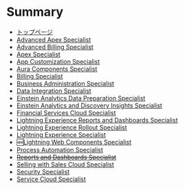 # Summary

* [トップページ](README.md)
* [Advanced Apex Specialist](src/advanced-apex-specialist/advanced-apex-specialist.md)
* [Advanced Billing Specialist](src/advanced-billing-specialist/advanced-billing-specialist.md)
* [Apex Specialist](https://developer.salesforce.com/jpblogs/2018/05/apex_specialist_superbadge/)
* [App Customization Specialist](src/app-customization-specialist/app-customization-specialist.md)
* [Aura Components Specialist](src/aura-components-specialist/aura-components-specialist.md)
* [Billing Specialist](src/billing-specialist/billing-specialist.md)
* [Business Administration Specialist](src/business-administration-specialist/business-administration-specialist.md)
* [Data Integration Specialist](https://developer.salesforce.com/jpblogs/2018/06/data_integration_superbadge/)
* [Einstein Analytics Data Preparation Specialist](src/analytics-integration-specialist/analytics-integration-specialist.md)
* [Einstein Analytics and Discovery Insights Specialist](src/analytics-insights-specialist/analytics-insights-specialist.md)
* [Financial Services Cloud Specialist](src/fsc-specialist/fsc-specialist.md)
* [Lightning Experience Reports and Dashboards Specialist](src/lex-reports-dashboards-specialist/lex-reports-dashboards-specialist.md)
* [Lightning Experience Rollout Specialist](src/lex-rollout-specialist/lex-rollout-specialist.md)
* [Lightning Experience Specialist](https://developer.salesforce.com/jpblogs/2018/10/lex_specialist_superbadge/)
* 🆕[Lightning Web Components Specialist](src/lwc-specialist/lwc-specialist.md)
* [Process Automation Specialist](src/process-automation-specialist/process-automation-specialist.md)
* ~~[Reports and Dashboards Specialist](https://developer.salesforce.com/jpblogs/2018/04/reports_and_dashboards_superbadge/)~~
* [Selling with Sales Cloud Specialist](src/sales-cloud-specialist/sales-cloud-specialist.md)
* [Security Specialist](src/security-specialist/security-specialist.md)
* [Service Cloud Specialist](src/service-cloud-admin-specialist/service-cloud-admin-specialist.md)